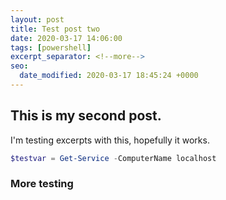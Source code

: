```yaml
---
layout: post
title: Test post two
date: 2020-03-17 14:06:00
tags: [powershell]
excerpt_separator: <!--more-->
seo:
  date_modified: 2020-03-17 18:45:24 +0000
---
```

## This is my second post.  

I'm testing excerpts with this, hopefully it works.
<!--more-->

```powershell
$testvar = Get-Service -ComputerName localhost
```
### More testing